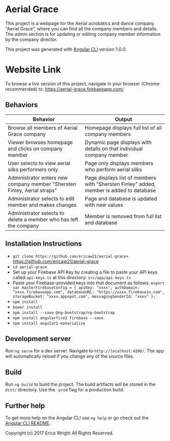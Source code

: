# Aerial Grace

This project is a webpage for the Aerial acrobatics and dance company "Aerial Grace", where you can find all the company members and details. The admin section is for updating or editing company member information by the company director.

This project was generated with [Angular CLI](https://github.com/angular/angular-cli) version 1.0.0.

# Website Link

To browse a live version of this project, navigate in your browser (Chrome recommended) to: https://aerial-grace.firebaseapp.com/

## Behaviors

|Behavior|Output|
|--------|------|
|Browse all members of Aerial Grace company|Homepage displays full list of all company members|
|Viewer browses homepage and clicks on company member|Dynamic page displays with details on that individual company member|
|User selects to view aerial silks performers only|Page only displays members who perform aerial silks|
|Administrator enters new company member "Shersten Finley, Aerial straps"|Page displays list of members with "Shersten Finley" added, member is added to database|
|Administrator selects to edit member and makes changes|Page and database is updated with new values|
|Administrator selects to delete a member who has left the company|Member is removed from full list and database|

## Installation Instructions

* `git clone https://github.com/ericaw21/aerial-grace>` https://github.com/ericaw21/aerial-grace
* `cd aerial-grace`
* Set up your Firebase API Key by creating a file to paste your API keys called `api-keys.ts` at this directory: `src/app/api-keys.ts`
* Paste your Firebase-provided keys into that document as follows:
`export var masterFirebaseConfig = {
    apiKey: "xxxx",
    authDomain: "xxxx.firebaseapp.com",
    databaseURL: "https://xxxx.firebaseio.com",
    storageBucket: "xxxx.appspot.com",
    messagingSenderId: "xxxx"
  };`
* `npm install`
* `bower install`
* `npm install --save @ng-bootstrap/ng-bootstrap`
* `npm install angularfire2 firebase --save`
* `npm install angular2-materialize`

## Development server

Run `ng serve` for a dev server. Navigate to `http://localhost:4200/`. The app will automatically reload if you change any of the source files.

## Build

Run `ng build` to build the project. The build artifacts will be stored in the `dist/` directory. Use the `-prod` flag for a production build.

## Further help

To get more help on the Angular CLI use `ng help` or go check out the [Angular CLI README](https://github.com/angular/angular-cli/blob/master/README.md).

Copyright (c) 2017 Erica Wright All Rights Reserved.
